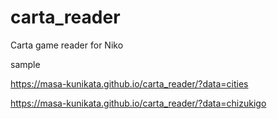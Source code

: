 # carta_reader
Carta game reader for Niko


sample

https://masa-kunikata.github.io/carta_reader/?data=cities


https://masa-kunikata.github.io/carta_reader/?data=chizukigo
